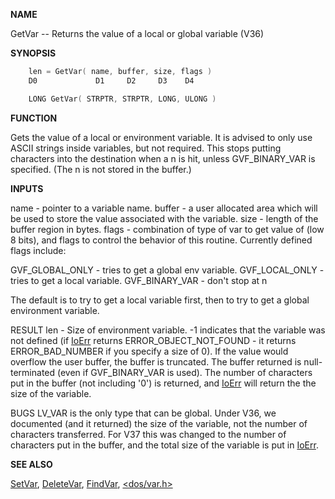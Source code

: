 
**NAME**

GetVar -- Returns the value of a local or global variable (V36)

**SYNOPSIS**

```c
    len = GetVar( name, buffer, size, flags )
    D0             D1     D2     D3    D4

    LONG GetVar( STRPTR, STRPTR, LONG, ULONG )

```
**FUNCTION**

Gets the value of a local or environment variable.  It is advised to
only use ASCII strings inside variables, but not required.  This stops
putting characters into the destination when a n is hit, unless
GVF_BINARY_VAR is specified.  (The n is not stored in the buffer.)

**INPUTS**

name   - pointer to a variable name.
buffer - a user allocated area which will be used to store
the value associated with the variable.
size   - length of the buffer region in bytes.
flags  - combination of type of var to get value of (low 8 bits), and
flags to control the behavior of this routine.  Currently
defined flags include:

GVF_GLOBAL_ONLY - tries to get a global env variable.
GVF_LOCAL_ONLY  - tries to get a local variable.
GVF_BINARY_VAR  - don't stop at n

The default is to try to get a local variable first, then
to try to get a global environment variable.

RESULT
len -   Size of environment variable.  -1 indicates that the
variable was not defined (if [IoErr](IoErr) returns
ERROR_OBJECT_NOT_FOUND - it returns ERROR_BAD_NUMBER if
you specify a size of 0).  If the value would overflow
the user buffer, the buffer is truncated.  The buffer
returned is null-terminated (even if GVF_BINARY_VAR is
used).  The number of characters put in the buffer (not
including '0') is returned, and [IoErr](IoErr) will return the
the size of the variable.

BUGS
LV_VAR is the only type that can be global.
Under V36, we documented (and it returned) the size of the variable,
not the number of characters transferred.  For V37 this was changed
to the number of characters put in the buffer, and the total size
of the variable is put in [IoErr](IoErr).

**SEE ALSO**

[SetVar](SetVar), [DeleteVar](DeleteVar), [FindVar](FindVar), [&#060;dos/var.h&#062;](_OOWS)
